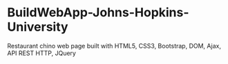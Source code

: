 # BuildWebApp-Johns-Hopkins-University
Restaurant chino web page built with HTML5, CSS3, Bootstrap, DOM, Ajax, API REST HTTP, JQuery
